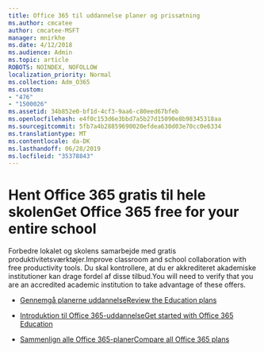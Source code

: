 ```yaml
---
title: Office 365 til uddannelse planer og prissætning
ms.author: cmcatee
author: cmcatee-MSFT
manager: mnirkhe
ms.date: 4/12/2018
ms.audience: Admin
ms.topic: article
ROBOTS: NOINDEX, NOFOLLOW
localization_priority: Normal
ms.collection: Adm_O365
ms.custom:
- "476"
- "1500026"
ms.assetid: 34b852e0-bf1d-4cf3-9aa6-c80eed67bfeb
ms.openlocfilehash: e4f0c153d6e3bbd7a5b27d15090e8b98345318aa
ms.sourcegitcommit: 5fb7a4b28859690020efdea630d03e70cc0e6334
ms.translationtype: MT
ms.contentlocale: da-DK
ms.lasthandoff: 06/28/2019
ms.locfileid: "35378843"
---
```

# <a name="get-office-365-free-for-your-entire-school"></a><span data-ttu-id="fcf12-102">Hent Office 365 gratis til hele skolen</span><span class="sxs-lookup"><span data-stu-id="fcf12-102">Get Office 365 free for your entire school</span></span>

<span data-ttu-id="fcf12-103">Forbedre lokalet og skolens samarbejde med gratis produktivitetsværktøjer.</span><span class="sxs-lookup"><span data-stu-id="fcf12-103">Improve classroom and school collaboration with free productivity tools.</span></span> <span data-ttu-id="fcf12-104">Du skal kontrollere, at du er akkrediteret akademiske institutioner kan drage fordel af disse tilbud.</span><span class="sxs-lookup"><span data-stu-id="fcf12-104">You will need to verify that you are an accredited academic institution to take advantage of these offers.</span></span>
  
- [<span data-ttu-id="fcf12-105">Gennemgå planerne uddannelse</span><span class="sxs-lookup"><span data-stu-id="fcf12-105">Review the Education plans</span></span>](https://products.office.com/academic/compare-office-365-education-plans)

- [<span data-ttu-id="fcf12-106">Introduktion til Office 365-uddannelse</span><span class="sxs-lookup"><span data-stu-id="fcf12-106">Get started with Office 365 Education</span></span>](https://support.office.com/article/ab02abe5-a1ee-458c-b749-5b44416ccf1)

- [<span data-ttu-id="fcf12-107">Sammenlign alle Office 365-planer</span><span class="sxs-lookup"><span data-stu-id="fcf12-107">Compare all Office 365 plans</span></span>](https://products.office.com/business/compare-more-office-365-for-business-plans)
